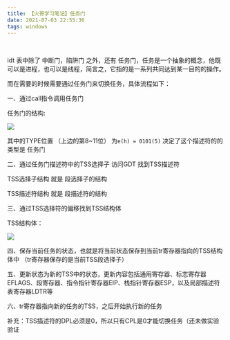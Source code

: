 ```yaml
---
title: 【火哥学习笔记】任务门
date: 2021-07-03 22:55:36
tags: windows
---
```


​	<!-- more -->

idt 表中除了 中断门，陷阱门 之外，还有 任务门，任务是一个抽象的概念，他既可以是进程，也可以是线程，简言之，它指的是一系列共同达到某一目的的操作。

而在需要的时候需要通过任务门来切换任务，具体流程如下：

一、通过call指令调用任务门

任务门的结构:

![](https://i.loli.net/2021/07/11/RIMK7fHNVYvwuOS.png)

其中的TYPE位置 （上边的第8~11位） 为`e(h) = 0101(5)` 决定了这个描述符的的类型是 任务门

二、通过任务门描述符中的TSS选择子 访问GDT 找到TSS描述符

TSS选择子结构 就是 段选择子的结构

TSS描述符结构 就是 段描述符的结构

三、通过TSS选择符的偏移找到TSS结构体

TSS结构体：

![](https://i.loli.net/2021/07/11/TEFjqwW2n7hUcd3.jpg)

四、保存当前任务的状态，也就是将当前状态保存到当前tr寄存器指向的TSS结构体中 （tr寄存器保存的是当前TSS段选择子）

五、更新状态为新的TSS中的状态，更新内容包括通用寄存器、标志寄存器EFLAGS、段寄存器、指令指针寄存器EIP、栈指针寄存器ESP，以及局部描述符表寄存器LDTR等

六、tr寄存器指向新的任务的TSS，之后开始执行新的任务



补充：TSS描述符的DPL必须是0，所以只有CPL是0才能切换任务（还未做实验验证

